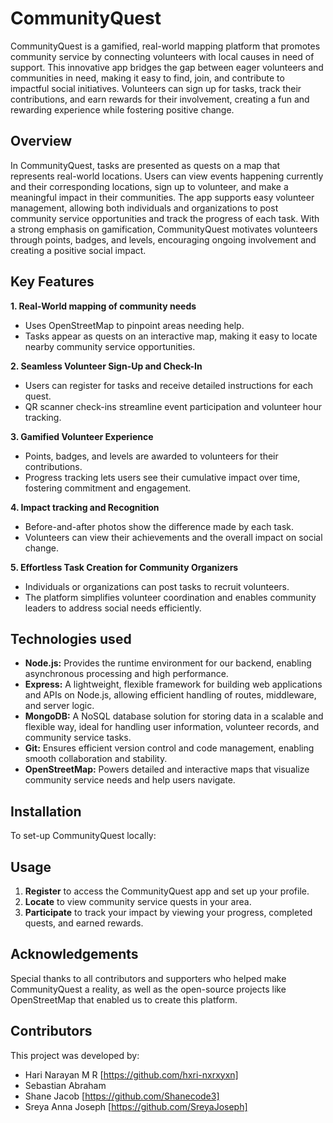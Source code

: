 # CommunityQuest

CommunityQuest is a gamified, real-world mapping platform that promotes community service by connecting volunteers with local causes in need of support. This innovative app bridges the gap between eager volunteers and communities in need, making it easy to find, join, and contribute to impactful social initiatives. Volunteers can sign up for tasks, track their contributions, and earn rewards for their involvement, creating a fun and rewarding experience while fostering positive change.

## Overview
In CommunityQuest, tasks are presented as quests on a map that represents real-world locations. Users can view events happening currently and their corresponding locations, sign up to volunteer, and make a meaningful impact in their communities. The app supports easy volunteer management, allowing both individuals and organizations to post community service opportunities and track the progress of each task. With a strong emphasis on gamification, CommunityQuest motivates volunteers through points, badges, and levels, encouraging ongoing involvement and creating a positive social impact.

## Key Features
**1. Real-World mapping of community needs**
- Uses OpenStreetMap to pinpoint areas needing help.
- Tasks appear as quests on an interactive map, making it easy to locate nearby community service opportunities.

**2. Seamless Volunteer Sign-Up and Check-In**
- Users can register for tasks and receive detailed instructions for each quest.
- QR scanner check-ins streamline event participation and volunteer hour tracking.

**3. Gamified Volunteer Experience**
- Points, badges, and levels are awarded to volunteers for their contributions.
- Progress tracking lets users see their cumulative impact over time, fostering commitment and engagement.

**4. Impact tracking and Recognition**
- Before-and-after photos show the difference made by each task.
- Volunteers can view their achievements and the overall impact on social change.

**5. Effortless Task Creation for Community Organizers**
- Individuals or organizations can post tasks to recruit volunteers.
- The platform simplifies volunteer coordination and enables community leaders to address social needs efficiently.


## Technologies used

- **Node.js:** Provides the runtime environment for our backend, enabling asynchronous processing and high performance.
- **Express:** A lightweight, flexible framework for building web applications and APIs on Node.js, allowing efficient handling of routes, middleware, and server logic.
- **MongoDB:** A NoSQL database solution for storing data in a scalable and flexible way, ideal for handling user information, volunteer records, and community service tasks.
- **Git:** Ensures efficient version control and code management, enabling smooth collaboration and stability.
- **OpenStreetMap:** Powers detailed and interactive maps that visualize community service needs and help users navigate.

## Installation

To set-up CommunityQuest locally:


## Usage

1. **Register** to access the CommunityQuest app and set up your profile.
2. **Locate** to view community service quests in your area.
3. **Participate** to track your impact by viewing your progress, completed quests, and earned rewards.


## Acknowledgements
Special thanks to all contributors and supporters who helped make CommunityQuest a reality, as well as the open-source projects like OpenStreetMap that enabled us to create this platform.

## Contributors

This project was developed by:
- Hari Narayan M R [https://github.com/hxri-nxrxyxn]
- Sebastian Abraham 
- Shane Jacob [https://github.com/Shanecode3]
- Sreya Anna Joseph [https://github.com/SreyaJoseph]
 
